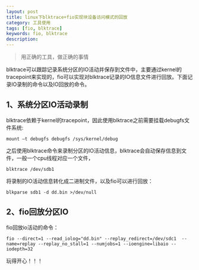 ```yaml
---
layout: post
title: linux下blktrace+fio实现块设备访问模式的回放
category: 工具使用
tags: [fio, blktrace]
keywords: fio, blktrace
description:
---
```


> 用正确的工具，做正确的事情

blktrace可以跟踪记录系统分区的IO活动并保存到文件中，主要通过kernel的tracepoint来实现的，fio可以实现对blktrace记录的IO信息文件进行回放。下面记录IO录制的命令以及IO回放的命令。

## 1、系统分区IO活动录制

blktrace依赖于kernel的tracepoint，因此使用blktrace之前需要挂载debugfs文件系统:

	mount –t debugfs debugfs /sys/kernel/debug

之后使用blktrace命令来录制分区的IO活动信息，blktrace会自动保存信息到文件，一般一个cpu线程对应一个文件，

	blktrace /dev/sdb1

将录制的IO活动信息转化成二进制文件，以及fio可以进行回放：

	blkparse sdb1 -d dd.bin >/dev/null

## 2、fio回放分区IO

fio回放io活动的命令：

	fio --direct=1 --read_iolog="dd.bin" --replay_redirect=/dev/sdc1  --name=replay --replay_no_stall=1 --numjobs=1 --ioengine=libaio --iodepth=32
	

玩得开心！！！
